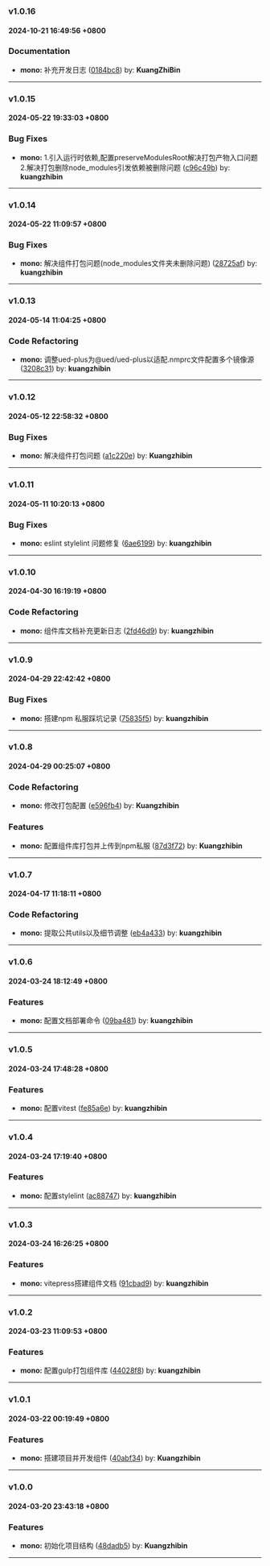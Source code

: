 ### v1.0.16
#### 2024-10-21 16:49:56 +0800

### Documentation

* **mono:** 补充开发日志  ([0184bc8](https://github.com/bin-K/ued-plus/commit/0184bc8)) by: **KuangZhiBin**

---

### v1.0.15
#### 2024-05-22 19:33:03 +0800

### Bug Fixes

* **mono:** 1.引入运行时依赖,配置preserveModulesRoot解决打包产物入口问题 2.解决打包删除node_modules引发依赖被删除问题  ([c96c49b](https://github.com/bin-K/ued-plus/commit/c96c49b)) by: **kuangzhibin**

---

### v1.0.14
#### 2024-05-22 11:09:57 +0800

### Bug Fixes

* **mono:** 解决组件打包问题(node_modules文件夹未删除问题)  ([28725af](https://github.com/bin-K/ued-plus/commit/28725af)) by: **kuangzhibin**

---

### v1.0.13
#### 2024-05-14 11:04:25 +0800

### Code Refactoring

* **mono:** 调整ued-plus为@ued/ued-plus以适配.nmprc文件配置多个镜像源  ([3208c31](https://github.com/bin-K/ued-plus/commit/3208c31)) by: **kuangzhibin**

---

### v1.0.12
#### 2024-05-12 22:58:32 +0800

### Bug Fixes

* **mono:** 解决组件打包问题  ([a1c220e](https://github.com/bin-K/ued-plus/commit/a1c220e)) by: **Kuangzhibin**

---

### v1.0.11
#### 2024-05-11 10:20:13 +0800

### Bug Fixes

* **mono:** eslint stylelint 问题修复  ([6ae6199](https://github.com/bin-K/ued-plus/commit/6ae6199)) by: **kuangzhibin**

---

### v1.0.10
#### 2024-04-30 16:19:19 +0800

### Code Refactoring

* **mono:** 组件库文档补充更新日志  ([2fd46d9](https://github.com/bin-K/ued-plus/commit/2fd46d9)) by: **kuangzhibin**

---

### v1.0.9
#### 2024-04-29 22:42:42 +0800

### Bug Fixes

* **mono:** 搭建npm 私服踩坑记录  ([75835f5](https://github.com/bin-K/ued-plus/commit/75835f5)) by: **kuangzhibin**

---

### v1.0.8
#### 2024-04-29 00:25:07 +0800

### Code Refactoring

* **mono:** 修改打包配置  ([e596fb4](https://github.com/bin-K/ued-plus/commit/e596fb4)) by: **Kuangzhibin**


### Features

* **mono:** 配置组件库打包并上传到npm私服  ([87d3f72](https://github.com/bin-K/ued-plus/commit/87d3f72)) by: **Kuangzhibin**

---

### v1.0.7
#### 2024-04-17 11:18:11 +0800

### Code Refactoring

* **mono:** 提取公共utils以及细节调整  ([eb4a433](https://github.com/bin-K/ued-plus/commit/eb4a433)) by: **kuangzhibin**

---

### v1.0.6
#### 2024-03-24 18:12:49 +0800

### Features

* **mono:** 配置文档部署命令  ([09ba481](https://github.com/bin-K/ued-plus/commit/09ba481)) by: **kuangzhibin**

---

### v1.0.5
#### 2024-03-24 17:48:28 +0800

### Features

* **mono:** 配置vitest  ([fe85a6e](https://github.com/bin-K/ued-plus/commit/fe85a6e)) by: **kuangzhibin**

---

### v1.0.4
#### 2024-03-24 17:19:40 +0800

### Features

* **mono:** 配置stylelint  ([ac88747](https://github.com/bin-K/ued-plus/commit/ac88747)) by: **kuangzhibin**

---

### v1.0.3
#### 2024-03-24 16:26:25 +0800

### Features

* **mono:** vitepress搭建组件文档  ([91cbad9](https://github.com/bin-K/ued-plus/commit/91cbad9)) by: **kuangzhibin**

---

### v1.0.2
#### 2024-03-23 11:09:53 +0800

### Features

* **mono:** 配置gulp打包组件库  ([44028f8](https://github.com/bin-K/ued-plus/commit/44028f8)) by: **kuangzhibin**

---

### v1.0.1
#### 2024-03-22 00:19:49 +0800

### Features

* **mono:** 搭建项目并开发组件  ([40abf34](https://github.com/bin-K/ued-plus/commit/40abf34)) by: **Kuangzhibin**

---

### v1.0.0
#### 2024-03-20 23:43:18 +0800

### Features

* **mono:** 初始化项目结构  ([48dadb5](https://github.com/bin-K/ued-plus/commit/48dadb5)) by: **Kuangzhibin**

---
